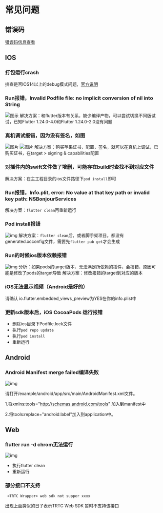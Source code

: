 # 常见问题

## 错误码

[错误码信息查看](http://doc.qcloudtrtc.com/md_introduction_trtc_ErrorCodes.html)

## IOS

### 打包运行crash

排查是否IOS14以上的debug模式问题，[官方说明](https://flutter.cn/docs/development/ios-14#launching-debug-flutter-without-a-host-computer)

### Run报错，Invalid Podfile file: no implicit conversion of nil into String

![图示](https://flutter-im-trtc-1256635546.cos.ap-guangzhou.myqcloud.com/1.png)
解决方案：和flutter版本有关系，缺少编译产物，可以尝试切换不同版试试，已知Flutter 1.24.0-4.0和Flutter 1.24.0-2.0没有问题

### 真机调试报错，因为没有签名，如图

![图片](https://flutter-im-trtc-1256635546.cos.ap-guangzhou.myqcloud.com/9.png)
![图片](https://flutter-im-trtc-1256635546.cos.ap-guangzhou.myqcloud.com/2.png)
解决方案：购买苹果证书，配置，签名，就可以在真机上调试，已购买证书，在target > signing & capabilities配置

### 对插件内的swift文件做了增删，可能存在build时查找不到对应文件

解决方案：在主工程目录的ios文件路径下`pod install`即可

### Run报错，Info.plit, error: No value at that key path or invalid key path: NSBonjourServices

解决方案：`flutter clean`再重新运行

### Pod install报错

![img](https://flutter-im-trtc-1256635546.cos.ap-guangzhou.myqcloud.com/3.png)
解决方案：`flutter clean`后，或者脚手架项目，都没有generated.xcconfig文件，需要先`flutter pub get`才会生成

### Run的时候ios版本依赖报错

![img](https://flutter-im-trtc-1256635546.cos.ap-guangzhou.myqcloud.com/8.png)
分析：如果pods的target版本，无法满足所依赖的插件，会报错，原因可能是修改了pods的target导致
解决方案：修改报错的target到对应的版本

### iOS无法显示视频（Android是好的）

请确认 io.flutter.embedded_views_preview为YES在你的info.plist中

### 更新sdk版本后，iOS CocoaPods 运行报错

* 删除ios目录下Podfile.lock文件
* 执行`pod repo update`
* 执行`pod install`
* 重新运行

## Android

### Android Manifest merge failed编译失败

![img](https://main.qcloudimg.com/raw/7a37917112831488423c1744f370c883.png)

请打开/example/android/app/src/main/AndroidManifest.xml文件。

1.将xmlns:tools="http://schemas.android.com/tools" 加入到manifest中

2.将tools:replace="android:label"加入到application中。

## Web
### flutter run -d chrom无法运行
![img](https://imgcache.qq.com/operation/dianshi/other/web.a1a4d03228c512b75db7a5367243f28e0bb82fc4.png)
* 执行flutter clean
* 重新运行
### 部分接口不支持
```
 <TRTC Wrapper> web sdk not supper xxxx
```
出现上面类似的日子表示TRTC Web SDK 暂时不支持该接口